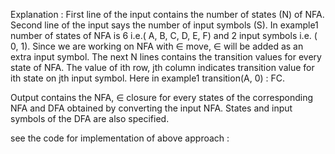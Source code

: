 Explanation :
First line of the input contains the number of states (N) of NFA. Second line of the input says the number of input symbols (S). In example1 number of states of NFA is 6 i.e.( A, B, C, D, E, F) and 2 input symbols i.e. ( 0, 1). Since we are working on NFA with ∈ move, ∈ will be added as an extra input symbol. The next N lines contains the transition values for every state of NFA. The value of ith row, jth column indicates transition value for ith state on jth input symbol. Here in example1 transition(A, 0) : FC.

Output contains the NFA, ∈ closure for every states of the corresponding NFA and DFA obtained by converting the input NFA. States and input symbols of the DFA are also specified.

see the code for implementation of above approach :